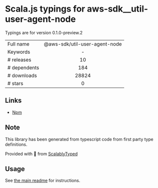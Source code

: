 
# Scala.js typings for aws-sdk__util-user-agent-node

Typings are for version 0.1.0-preview.2



|                    |                 |
| ------------------ | :-------------: |
| Full name          | @aws-sdk/util-user-agent-node |
| Keywords           | - |
| # releases         | 10 |
| # dependents       | 184 |
| # downloads        | 28824 |
| # stars            | 0 |

## Links
- [Npm](https://www.npmjs.com/package/%40aws-sdk%2Futil-user-agent-node)
    


## Note
This library has been generated from typescript code from first party type definitions.

Provided with :purple_heart: from [ScalablyTyped](https://github.com/oyvindberg/ScalablyTyped)

## Usage
See [the main readme](../../readme.md) for instructions.


